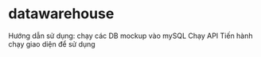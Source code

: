 # datawarehouse
Hướng dẫn sử dụng:
chạy các DB mockup vào mySQL
Chạy API
Tiến hành chạy giao diện để sử dụng
